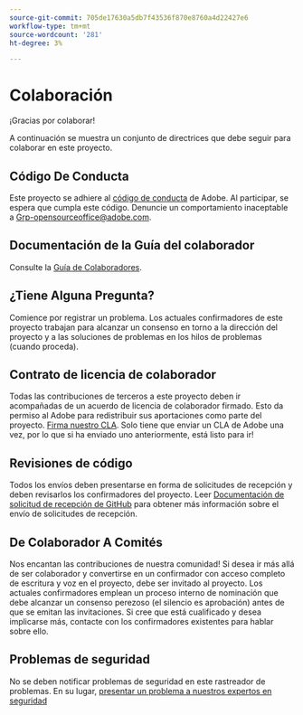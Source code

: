 ```yaml
---
source-git-commit: 705de17630a5db7f43536f870e8760a4d22427e6
workflow-type: tm+mt
source-wordcount: '281'
ht-degree: 3%

---
```

# Colaboración

¡Gracias por colaborar!

A continuación se muestra un conjunto de directrices que debe seguir para colaborar en este proyecto.

## Código De Conducta

Este proyecto se adhiere al [código de conducta](code-of-conduct.md) de Adobe. Al participar, se espera que cumpla este código. Denuncie un comportamiento inaceptable a
[Grp-opensourceoffice@adobe.com](mailto:Grp-opensourceoffice@adobe.com).

## Documentación de la Guía del colaborador

Consulte la [Guía de Colaboradores](https://experienceleague.adobe.com/docs/contributor/contributor-guide/introduction.html?lang=es).

## ¿Tiene Alguna Pregunta?

Comience por registrar un problema. Los actuales confirmadores de este proyecto trabajan para alcanzar un consenso en torno a la dirección del proyecto y a las soluciones de problemas en los hilos de problemas (cuando proceda).

## Contrato de licencia de colaborador

Todas las contribuciones de terceros a este proyecto deben ir acompañadas de un acuerdo de licencia de colaborador firmado. Esto da permiso al Adobe para redistribuir sus aportaciones como parte del proyecto. [Firma nuestro CLA](http://opensource.adobe.com/cla.html). Solo tiene que enviar un CLA de Adobe una vez, por lo que si ha enviado uno anteriormente, está listo para ir!

## Revisiones de código

Todos los envíos deben presentarse en forma de solicitudes de recepción y deben revisarlos los confirmadores del proyecto. Leer [Documentación de solicitud de recepción de GitHub](https://help.github.com/es/github/collaborating-with-issues-and-pull-requests/about-pull-requests)
para obtener más información sobre el envío de solicitudes de recepción.

<!--
Lastly, please follow the [pull request template](PULL_REQUEST_TEMPLATE.md) when
submitting a pull request!
-->

## De Colaborador A Comités

Nos encantan las contribuciones de nuestra comunidad! Si desea ir más allá de ser colaborador y convertirse en un confirmador con acceso completo de escritura y voz en el proyecto, debe ser invitado al proyecto. Los actuales confirmadores emplean un proceso interno de nominación que debe alcanzar un consenso perezoso (el silencio es aprobación) antes de que se emitan las invitaciones. Si cree que está cualificado y desea implicarse más, contacte con los confirmadores existentes para hablar sobre ello.

## Problemas de seguridad

No se deben notificar problemas de seguridad en este rastreador de problemas. En su lugar, [presentar un problema a nuestros expertos en seguridad](https://helpx.adobe.com/es/security/alertus.html)

